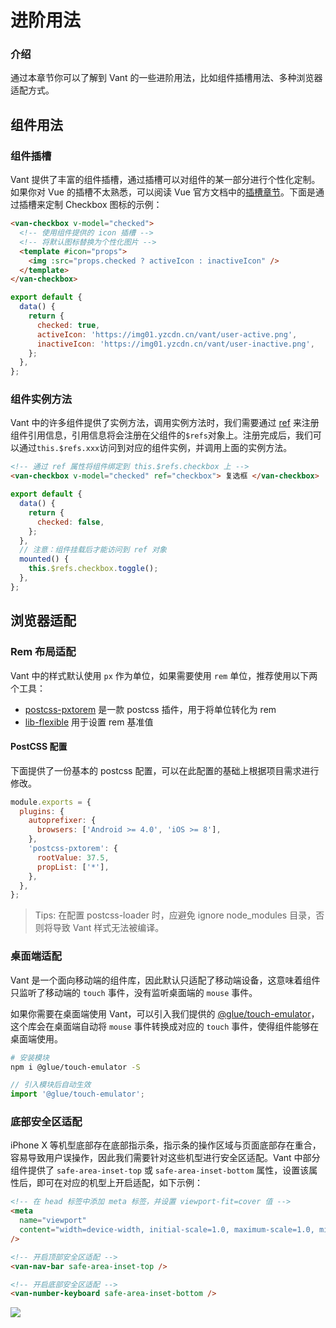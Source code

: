 # 进阶用法

### 介绍

通过本章节你可以了解到 Vant 的一些进阶用法，比如组件插槽用法、多种浏览器适配方式。

## 组件用法

### 组件插槽

Vant 提供了丰富的组件插槽，通过插槽可以对组件的某一部分进行个性化定制。如果你对 Vue 的插槽不太熟悉，可以阅读 Vue 官方文档中的[插槽章节](https://v3.cn.vuejs.org/guide/component-slots.html)。下面是通过插槽来定制 Checkbox 图标的示例：

```html
<van-checkbox v-model="checked">
  <!-- 使用组件提供的 icon 插槽 -->
  <!-- 将默认图标替换为个性化图片 -->
  <template #icon="props">
    <img :src="props.checked ? activeIcon : inactiveIcon" />
  </template>
</van-checkbox>
```

```js
export default {
  data() {
    return {
      checked: true,
      activeIcon: 'https://img01.yzcdn.cn/vant/user-active.png',
      inactiveIcon: 'https://img01.yzcdn.cn/vant/user-inactive.png',
    };
  },
};
```

### 组件实例方法

Vant 中的许多组件提供了实例方法，调用实例方法时，我们需要通过 [ref](https://v3.cn.vuejs.org/guide/component-template-refs.html) 来注册组件引用信息，引用信息将会注册在父组件的`$refs`对象上。注册完成后，我们可以通过`this.$refs.xxx`访问到对应的组件实例，并调用上面的实例方法。

```html
<!-- 通过 ref 属性将组件绑定到 this.$refs.checkbox 上 -->
<van-checkbox v-model="checked" ref="checkbox"> 复选框 </van-checkbox>
```

```js
export default {
  data() {
    return {
      checked: false,
    };
  },
  // 注意：组件挂载后才能访问到 ref 对象
  mounted() {
    this.$refs.checkbox.toggle();
  },
};
```

## 浏览器适配

### Rem 布局适配

Vant 中的样式默认使用 `px` 作为单位，如果需要使用 `rem` 单位，推荐使用以下两个工具：

- [postcss-pxtorem](https://github.com/cuth/postcss-pxtorem) 是一款 postcss 插件，用于将单位转化为 rem
- [lib-flexible](https://github.com/amfe/lib-flexible) 用于设置 rem 基准值

#### PostCSS 配置

下面提供了一份基本的 postcss 配置，可以在此配置的基础上根据项目需求进行修改。

```js
module.exports = {
  plugins: {
    autoprefixer: {
      browsers: ['Android >= 4.0', 'iOS >= 8'],
    },
    'postcss-pxtorem': {
      rootValue: 37.5,
      propList: ['*'],
    },
  },
};
```

> Tips: 在配置 postcss-loader 时，应避免 ignore node_modules 目录，否则将导致 Vant 样式无法被编译。

### 桌面端适配

Vant 是一个面向移动端的组件库，因此默认只适配了移动端设备，这意味着组件只监听了移动端的 `touch` 事件，没有监听桌面端的 `mouse` 事件。

如果你需要在桌面端使用 Vant，可以引入我们提供的 [@glue/touch-emulator](https://github.com/youzan/vant/tree/dev/packages/vant-touch-emulator)，这个库会在桌面端自动将 `mouse` 事件转换成对应的 `touch` 事件，使得组件能够在桌面端使用。

```bash
# 安装模块
npm i @glue/touch-emulator -S
```

```js
// 引入模块后自动生效
import '@glue/touch-emulator';
```

### 底部安全区适配

iPhone X 等机型底部存在底部指示条，指示条的操作区域与页面底部存在重合，容易导致用户误操作，因此我们需要针对这些机型进行安全区适配。Vant 中部分组件提供了 `safe-area-inset-top` 或 `safe-area-inset-bottom` 属性，设置该属性后，即可在对应的机型上开启适配，如下示例：

```html
<!-- 在 head 标签中添加 meta 标签，并设置 viewport-fit=cover 值 -->
<meta
  name="viewport"
  content="width=device-width, initial-scale=1.0, maximum-scale=1.0, minimum-scale=1.0, viewport-fit=cover"
/>

<!-- 开启顶部安全区适配 -->
<van-nav-bar safe-area-inset-top />

<!-- 开启底部安全区适配 -->
<van-number-keyboard safe-area-inset-bottom />
```

<img src="https://img01.yzcdn.cn/vant/safearea.png">
